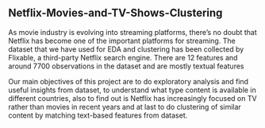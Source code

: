 ## Netflix-Movies-and-TV-Shows-Clustering

As movie industry is evolving into streaming platforms, there’s no doubt that Netflix has become one of the important platforms for streaming. The dataset that we have used for EDA and clustering has been collected by Flixable, a third-party Netflix search engine. There are 12 features and around 7700 observations in the dataset and are mostly textual features

Our main objectives of this project are to do exploratory analysis and find useful insights from dataset, to understand what type content is available in different countries, also to find out is Netflix has increasingly focused on TV rather than movies in recent years and at last to do clustering of similar content by matching text-based features from dataset.
